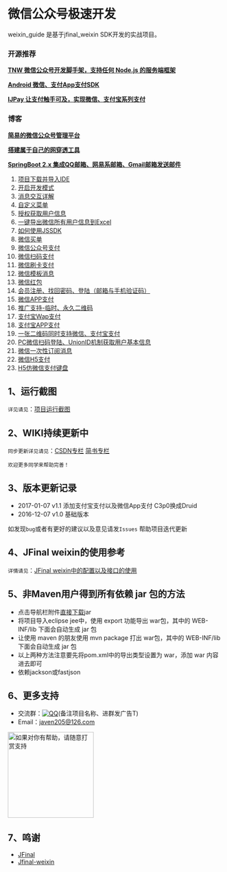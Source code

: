 # 微信公众号极速开发
weixin_guide 是基于jfinal_weixin SDK开发的实战项目。

### 开源推荐

 [**TNW 微信公众号开发脚手架，支持任何 Node.js 的服务端框架**](htts://gitee.com/javen205/TNW)

[**Android 微信、支付App支付SDK**](http://gitee.com/javen205/JPay)

[**IJPay 让支付触手可及，实现微信、支付宝系列支付**](http://gitee.com/javen205/IJPay)


### 博客

[**简易的微信公众号管理平台**](http://gitee.com/javen205/weixin_pro)

[**搭建属于自己的网穿透工具**](https://www.jianshu.com/p/c0d7cb4cb00f)

[**SpringBoot 2.x 集成QQ邮箱、网易系邮箱、Gmail邮箱发送邮件**](https://javen.blog.csdn.net/article/details/81635375)

1. [项目下载并导入IDE](http://blog.csdn.net/zyw_java/article/details/61415051)
2. [开启开发模式](http://blog.csdn.net/zyw_java/article/details/61415205)
3. [消息交互详解](http://blog.csdn.net/zyw_java/article/details/61415102)
4. [自定义菜单](http://blog.csdn.net/zyw_java/article/details/61415114)
5. [授权获取用户信息](http://blog.csdn.net/zyw_java/article/details/61415123)
6. [一键导出微信所有用户信息到Excel](http://blog.csdn.net/zyw_java/article/details/61415146)
7. [如何使用JSSDK](http://blog.csdn.net/zyw_java/article/details/61415170)
8. [微信买单](http://blog.csdn.net/zyw_java/article/details/61415182)
9. [微信公众号支付](http://blog.csdn.net/zyw_java/article/details/54023968)
10. [微信扫码支付](http://blog.csdn.net/zyw_java/article/details/54024162)
11. [微信刷卡支付](http://blog.csdn.net/zyw_java/article/details/54024198)
12. [微信模板消息](http://blog.csdn.net/zyw_java/article/details/61415200)
13. [微信红包](http://blog.csdn.net/zyw_java/article/details/54024211)
14. [会员注册、找回密码、登陆（邮箱与手机验证码）](http://www.jianshu.com/p/61440e181e00)
15. [微信APP支付](http://blog.csdn.net/zyw_java/article/details/54024232)
16. [推广支持-临时、永久二维码](http://blog.csdn.net/zyw_java/article/details/54024672)
17. [支付宝Wap支付](http://www.jianshu.com/p/7656de831a2c)
18. [支付宝APP支付](http://www.jianshu.com/p/3d91248aea4b)
19. [一张二维码同时支持微信、支付宝支付](http://blog.csdn.net/zyw_java/article/details/54630880)
20. [PC微信扫码登陆、UnionID机制获取用户基本信息](http://blog.csdn.net/zyw_java/article/details/55001080)
21. [微信一次性订阅消息](http://blog.csdn.net/zyw_java/article/details/76222006)
22. [微信H5支付](http://blog.csdn.net/zyw_java/article/details/77507835)
23. [H5仿微信支付键盘](http://blog.csdn.net/zyw_java/article/details/78146653)

## 1、运行截图
`详见请见`：[项目运行截图](http://gitee.com/javen205/weixin_guide/wikis/%E8%BF%90%E8%A1%8C%E6%95%88%E6%9E%9C%E5%9B%BE)

## 2、WIKI持续更新中
`同步更新详见请见`：[CSDN专栏](http://blog.csdn.net/column/details/14826.html)  [简书专栏](http://www.jianshu.com/c/967739deb3e9)

`欢迎更多同学来帮助完善！`

## 3、版本更新记录
- 2017-01-07 v1.1 
    添加支付宝支付以及微信App支付 
    C3p0换成Druid
- 2016-12-07 v1.0 基础版本


如发现`bug`或者有更好的建议以及意见请发`Issues` 帮助项目迭代更新

## 4、JFinal weixin的使用参考
`详情请见`：[JFinal weixin中的配置以及接口的使用](http://gitee.com/jfinal/jfinal-weixin/wikis/home)

## 5、非Maven用户得到所有依赖 jar 包的方法
- 点击导航栏附件[直接下载](http://gitee.com/javen205/weixin_guide/attach_files)jar
- 将项目导入eclipse jee中，使用 export 功能导出 war包，其中的 WEB-INF/lib 下面会自动生成 jar 包
- 让使用 maven 的朋友使用 mvn package 打出 war包，其中的 WEB-INF/lib 下面会自动生成 jar 包
- 以上两种方法注意要先将pom.xml中的导出类型设置为 war，添加 <packaging>war</packaging> 内容进去即可
- 依赖jackson或fastjson



## 6、更多支持
- 交流群：[![QQ](http://pub.idqqimg.com/wpa/images/group.png)](https://jq.qq.com/?_wv=1027&k=47koFFR)(备注项目名称、进群发广告T)
- Email：javen205@126.com

<img src="https://javen205.gitee.io/ijpay/doc/assets/wxpay.png" width = "200" alt="如果对你有帮助，请随意打赏支持" align=center />



## 7、鸣谢

- [JFinal](http://gitee.com/jfinal/jfinal)
- [Jfinal-weixin](http://gitee.com/jfinal/jfinal-weixin)



